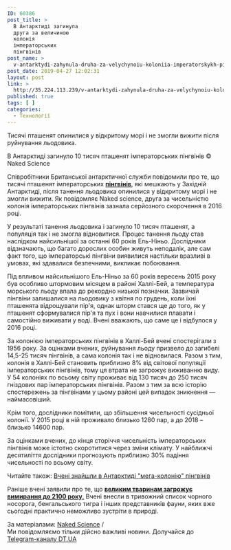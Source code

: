 ```yaml
---
ID: 60386
post_title: >
  В Антарктиді загинула
  друга за величиною
  колонія
  імператорських
  пінгвінів
post_name: >
  v-antarktydi-zahynula-druha-za-velychynoiu-koloniia-imperatorskykh-pinhviniv
post_date: 2019-04-27 12:02:31
layout: post
link: >
  http://35.224.113.239/v-antarktydi-zahynula-druha-za-velychynoiu-koloniia-imperatorskykh-pinhviniv/
published: true
tags: [ ]
categories:
  - Технології
---
```

<div class="summary" itemprop="alternativeHeadline">
<p>Тисячі пташенят опинилися у відкритому морі і не змогли вижити після руйнування льодовика.</p>
</div>
<div class="bottom_block">
<div class="picture">
<div class="top_photo top">
<div class="frame_image"> <img class="img" src="https://image.zn.ua/media/images/645x426/Apr2019/229178.jpg" alt title="33"></div>
<span class="photo_descr"><span class="title">В Антарктиді загинуло 10 тисяч пташенят імператорських пінгвінів</span> <span class="source 1">© Naked Science</span></span></div>
</div>
<div class="article_body">
<div class="text">
<p>Співробітники Британської антарктичної служби повідомили про те, що тисячі пташенят імператорських <a href="https://dt.ua/TECHNOLOGIES/vcheni-viyavili-v-antarktidi-sotni-mumiy-pingviniv-287854_.html" target="_blank" rel="noopener noreferrer"><strong>пінгвінів</strong></a>, які мешкають у Західній Антарктиді, після танення льодовика опинилися у відкритому морі і не змогли вижити. Як повідомляє Naked science, друга за чисельністю колонія імператорських пінгвінів зазнала серйозного скорочення в 2016 році.</p>
<p>У результаті танення льодовика і загинуло 10 тисяч пташенят, а популяція так і не змогла відновитися. Процес танення льоду став наслідком найсильнішої за останні 60 років Ель-Ніньо. Дослідники відзначають, що багато дорослих особин живуть неподалік, але сам факт того, що імператорські пінгвіни виявилися настільки вразливі в умовах, які здавалися безпечними, викликає побоювання.</p>
<p>Під впливом найсильнішого Ель-Ніньо за 60 років вересень 2015 року був особливо штормовим місяцем в районі Халлі-Бей, а температура морського льоду впала до рекордно низької позначки. Зазвичай пінгвіни залишалися на льодовику з квітня по грудень, коли їхні пташенята відрощували пір'я, однак шторм стався ще до того, як у пташенят сформувалися пір'я та пух і вони навчилися плавати і самостійно виживати у воді. Вчені вважають, що саме це і відбулося у 2016 році.</p>
<p>За колонією імператорських пінгвінів в Халлі-Бей вчені спостерігали з 1956 року. За оцінками вчених, руйнування льоду призвело до загибелі 14,5-25 тисяч пінгвінів, а сама колонія так і не відновилася. Разом з тим, колонія в Халлі-Бей становить приблизно 8% від світової популяції імператорських пінгвінів, тому ця втрата не загрожує виживанню виду. У 54 колоніях по всьому світу проживає від 130 тисяч до 250 тисяч гніздових пар імператорських пінгвінів. Разом з тим за всю історію спостережень за пінгвінами у цьому районі цей випадок зникнення — наймасовіший.</p>
<p>Крім того, дослідники помітили, що збільшення чисельності сусідньої колонії. У 2015 році в ній проживало близько 1280 пар, а до 2018 – близько 14600 пар.</p>
<p>За оцінками вчених, до кінця сторіччя чисельність імператорських пінгвінів може істотно скоротитися через зміни клімату. У найближчі десятиліття дослідники прогнозують приблизно 30% падіння чисельності по всьому світу.</p>
<div class="article_attached acenter">Читайте також: <a href="https://dt.ua/TECHNOLOGIES/vcheni-znayshli-v-antarktidi-mega-koloniyu-pingviniv-271081_.html">Вчені знайшли в Антарктиді "мега-колонію" пінгвінів</a></div>
<p>Раніше вчені заявили про те, що&nbsp;<a href="https://dt.ua/TECHNOLOGIES/velikim-tvarinam-zemli-zagrozhuye-vimirannya-do-2100-roku-215196_.html" target="_blank" rel="noopener noreferrer"><strong>великим тваринам загрожує вимирання до 2100 року</strong>.</a>&nbsp;Вчені внесли в тривожний список чорного носорога, бенгальського тигра і інших представників фауни, яких вже сьогодні практично неможливо зустріти в природі.</p>
</div>
</div>
<span class="link"><span class="source_caption">За матеріалами: <a href="https://dt.ua/go/aHR0cDovL25ha2VkLXNjaWVuY2UucnUv" target="_blank" rel="nofollow noopener noreferrer">Naked Science</a> <span class="divider">/</span></span></span>
<div class="telegram">Ми повідомляємо тільки дійсно важливі новини. Долучайся до <a href="https://t.me/znua_live">Telegram-каналу DT.UA</a></div> </div>
